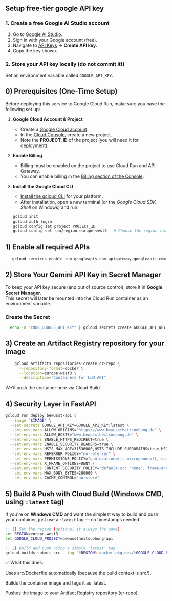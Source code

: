## Setup free-tier google API key

### 1. Create a free Google AI Studio account
1. Go to [Google AI Studio](https://aistudio.google.com).
2. Sign in with your Google account (free).
3. Navigate to [API Keys](https://aistudio.google.com/app/apikey) → **Create API key**.
4. Copy the key shown.

### 2. Store your API key locally (do not commit it!)
Set an environment variable called `GOOGLE_API_KEY`.

## 0) Prerequisites (One-Time Setup)

Before deploying this service to Google Cloud Run, make sure you have the following set up:

1. **Google Cloud Account & Project**
   - Create a [Google Cloud account](https://cloud.google.com/).
   - In the [Cloud Console](https://console.cloud.google.com/), create a new project.
   - Note the **PROJECT_ID** of the project (you will need it for deployment).

2. **Enable Billing**
   - Billing must be enabled on the project to use Cloud Run and API Gateway.
   - You can enable billing in the [Billing section of the Console](https://console.cloud.google.com/billing).

3. **Install the Google Cloud CLI**
   - [Install the gcloud CLI](https://cloud.google.com/sdk/docs/install) for your platform.
   - After installation, open a new terminal (or the *Google Cloud SDK Shell* on Windows) and run:

   ```bash
   gcloud init
   gcloud auth login
   gcloud config set project PROJECT_ID
   gcloud config set run/region europe-west3   # Choose the region closest to your users
   ```
## 1) Enable all required APIs
```bash
   gcloud services enable run.googleapis.com apigateway.googleapis.com servicemanagement.googleapis.com servicecontrol.googleapis.com secretmanager.googleapis.com artifactregistry.googleapis.com cloudbuild.googleapis.com
```
## 2) Store Your Gemini API Key in Secret Manager

To keep your API key secure (and out of source control), store it in **Google Secret Manager**.  
This secret will later be mounted into the Cloud Run container as an environment variable.

### Create the Secret

```bash
  echo -n "YOUR_GOOGLE_API_KEY" | gcloud secrets create GOOGLE_API_KEY --data-file=-
```

## 3) Create an Artifact Registry repository for your image
```bash
    gcloud artifacts repositories create cr-repo \
      --repository-format=docker \
      --location=europe-west3 \
      --description="Containers for LLM API"
```

We’ll push the container here via Cloud Build.

## 4) Security Layer in FastAPI
```bash
gcloud run deploy bewusst-api \
  --image "$IMAGE" \
  --set-secrets GOOGLE_API_KEY=GOOGLE_API_KEY:latest \
  --set-env-vars ALLOW_ORIGINS="https://www.bewusstheitsuebung.de" \
  --set-env-vars ALLOW_HOSTS="www.bewusstheitsuebung.de" \
  --set-env-vars ENABLE_HTTPS_REDIRECT=true \
  --set-env-vars ENABLE_SECURITY_HEADERS=true \
  --set-env-vars HSTS_MAX_AGE=31536000,HSTS_INCLUDE_SUBDOMAINS=true,HSTS_PRELOAD=false \
  --set-env-vars REFERRER_POLICY="no-referrer" \
  --set-env-vars PERMISSIONS_POLICY="geolocation=(), microphone=(), camera=(), payment=()" \
  --set-env-vars X_FRAME_OPTIONS=DENY \
  --set-env-vars CONTENT_SECURITY_POLICY="default-src 'none'; frame-ancestors 'none'; base-uri 'none'; form-action 'none';" \
  --set-env-vars MAX_BODY_BYTES=200000 \
  --set-env-vars CACHE_CONTROL="no-store"
```

## 5) Build & Push with Cloud Build (Windows CMD, using `:latest` tag)

If you're on **Windows CMD** and want the simplest way to build and push your container, just use a `:latest` tag — no timestamps needed.

```cmd
:: 1) Set the region (optional if always the same)
set REGION=europe-west3
set GOOGLE_CLOUD_PROJECT=bewusstheitsuebung-api

:: 2) Build and push using a simple 'latest' tag
gcloud builds submit src --tag "%REGION%-docker.pkg.dev/%GOOGLE_CLOUD_PROJECT%/cr-repo/bewusst-api:latest"
```
✅ What this does:

Uses src/Dockerfile automatically (because the build context is src/).

Builds the container image and tags it as :latest.

Pushes the image to your Artifact Registry repository (cr-repo).